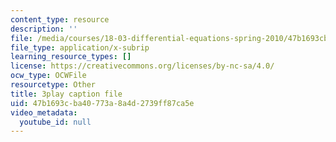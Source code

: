 ```yaml
---
content_type: resource
description: ''
file: /media/courses/18-03-differential-equations-spring-2010/47b1693cba40773a8a4d2739ff87ca5e_kRR9EVzr4lc.srt
file_type: application/x-subrip
learning_resource_types: []
license: https://creativecommons.org/licenses/by-nc-sa/4.0/
ocw_type: OCWFile
resourcetype: Other
title: 3play caption file
uid: 47b1693c-ba40-773a-8a4d-2739ff87ca5e
video_metadata:
  youtube_id: null
---
```

